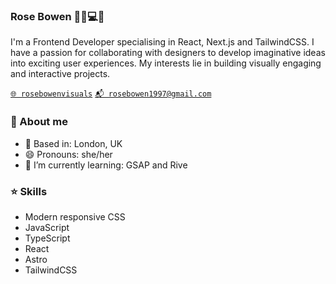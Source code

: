### Rose Bowen 🙋‍♀️💻💕

I'm a Frontend Developer specialising in React, Next.js and TailwindCSS. I have a passion for collaborating
with designers to develop imaginative ideas into exciting user experiences. My interests lie in building visually
engaging and interactive projects.

[`🌐 rosebowenvisuals`](https://maximousblk.me/)
[`📬 rosebowen1997@gmail.com`](mailto:rosebowen1997@gmail.com)

### 🤩 About me
- 📍 Based in: London, UK
- 😄 Pronouns: she/her
- 🌱 I’m currently learning: GSAP and Rive

### ⭐️ Skills
- Modern responsive CSS
- JavaScript
- TypeScript
- React
- Astro
- TailwindCSS

<!--
**rbow97/rbow97** is a ✨ _special_ ✨ repository because its `README.md` (this file) appears on your GitHub profile.

Here are some ideas to get you started:

- 🔭 I’m currently working on ...
- 🌱 I’m currently learning ...
- 👯 I’m looking to collaborate on ...
- 🤔 I’m looking for help with ...
- 💬 Ask me about ...
- 📫 How to reach me: ...
- 😄 Pronouns: ...
- ⚡ Fun fact: ...
-->
